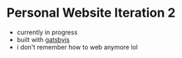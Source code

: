 # Personal Website Iteration 2
* currently in progress
* built with [gatsbyjs](https://github.com/gatsbyjs/gatsby)
* i don't remember how to web anymore lol
